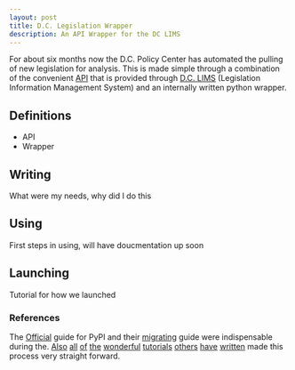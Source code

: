 ```yaml
---
layout: post
title: D.C. Legislation Wrapper
description: An API Wrapper for the DC LIMS
---
```


For about six months now the D.C. Policy Center has automated the pulling of new legislation for analysis.  This is made simple through a combination of the convenient [API](http://lims.dccouncil.us/api) that is provided through  [D.C. LIMS](http://lims.dccouncil.us/) (Legislation Information Management System) and an internally written python wrapper.  



## Definitions

* API
* Wrapper



## Writing
What were my needs, why did I do this


## Using
First steps in using, will have doucmentation up soon




## Launching
Tutorial for how we launched




### References
The [Official](https://packaging.python.org/) guide for PyPI and their [migrating](https://packaging.python.org/guides/migrating-to-pypi-org/#uploading) guide were indispensable during the. [Also](http://python-packaging.readthedocs.io/en/latest/minimal.html)
[all](http://peterdowns.com/posts/first-time-with-pypi.html) [of](http://sherifsoliman.com/2016/09/30/Python-package-with-GitHub-PyPI/) [the](https://tom-christie.github.io/articles/pypi/) [wonderful](https://medium.freecodecamp.org/how-to-publish-a-pyton-package-on-pypi-a89e9522ce24) [tutorials](https://hynek.me/articles/sharing-your-labor-of-love-pypi-quick-and-dirty/) [others](https://blog.jetbrains.com/pycharm/2017/05/how-to-publish-your-package-on-pypi/) [have](http://the-hitchhikers-guide-to-packaging.readthedocs.io/en/latest/contributing.html#) [written](https://www.codementor.io/arpitbhayani/host-your-python-package-using-github-on-pypi-du107t7ku) made this process very straight forward.
